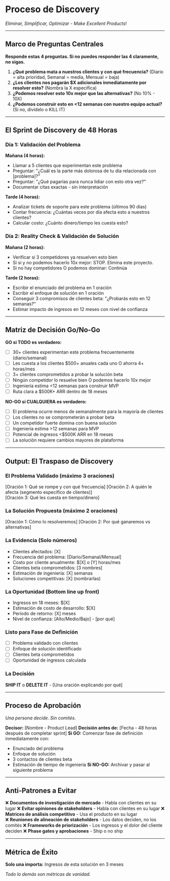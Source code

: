 # Proceso de Discovery
*Eliminar, Simplificar, Optimizar - Make Excellent Products!*

---

## Marco de Preguntas Centrales
**Responde estas 4 preguntas. Si no puedes responder las 4 claramente, no sigas.**

1. **¿Qué problema mata a nuestros clientes y con qué frecuencia?** (Diario = alta prioridad, Semanal = media, Mensual = baja)
2. **¿Los clientes nos pagarán $X adicionales inmediatamente por resolver esto?** (Nombra la X específica)
3. **¿Podemos resolver esto 10x mejor que las alternativas?** (No 10% - 10X)
4. **¿Podemos construir esto en <12 semanas con nuestro equipo actual?** (Si no, divídelo o KILL IT)

---

## El Sprint de Discovery de 48 Horas

### Día 1: Validación del Problema
**Mañana (4 horas):**
- Llamar a 5 clientes que experimentan este problema
- Preguntar: "¿Cuál es la parte más dolorosa de tu día relacionada con [problema]?"
- Preguntar: "¿Qué pagarías para nunca lidiar con esto otra vez?"
- Documentar citas exactas - sin interpretación

**Tarde (4 horas):**
- Analizar tickets de soporte para este problema (últimos 90 días)
- Contar frecuencia: ¿Cuántas veces por día afecta esto a nuestros clientes?
- Calcular costo: ¿Cuánto dinero/tiempo les cuesta esto?

### Día 2: Reality Check & Validación de Solución
**Mañana (2 horas):**
- Verificar si 3 competidores ya resuelven esto bien
- Si sí y no podemos hacerlo 10x mejor: STOP. Elimina este proyecto.
- Si no hay competidores O podemos dominar: Continúa

**Tarde (2 horas):**
- Escribir el enunciado del problema en 1 oración
- Escribir el enfoque de solución en 1 oración  
- Conseguir 3 compromisos de clientes beta: "¿Probarás esto en 12 semanas?"
- Estimar impacto de ingresos en 12 meses con nivel de confianza

---

## Matriz de Decisión Go/No-Go
**GO si TODO es verdadero:**
- [ ] 30+ clientes experimentan este problema frecuentemente (diario/semanal)
- [ ] Les cuesta a los clientes $500+ anuales cada uno O ahorra 4+ horas/mes
- [ ] 3+ clientes comprometidos a probar la solución beta
- [ ] Ningún competidor lo resuelve bien O podemos hacerlo 10x mejor
- [ ] Ingeniería estima <12 semanas para construir MVP
- [ ] Ruta clara a $500K+ ARR dentro de 18 meses

**NO-GO si CUALQUIERA es verdadero:**
- [ ] El problema ocurre menos de semanalmente para la mayoría de clientes
- [ ] Los clientes no se comprometerán a probar beta
- [ ] Un competidor fuerte domina con buena solución
- [ ] Ingeniería estima >12 semanas para MVP
- [ ] Potencial de ingresos <$500K ARR en 18 meses
- [ ] La solución requiere cambios mayores de plataforma

---

## Output: El Traspaso de Discovery

### El Problema Validado (máximo 3 oraciones)
[Oración 1: Qué se rompe y con qué frecuencia]
[Oración 2: A quién le afecta (segmento específico de clientes)]  
[Oración 3: Qué les cuesta en tiempo/dinero]

### La Solución Propuesta (máximo 2 oraciones)
[Oración 1: Cómo lo resolveremos]
[Oración 2: Por qué ganaremos vs alternativas]

### La Evidencia (Solo números)
- Clientes afectados: [X]
- Frecuencia del problema: [Diario/Semanal/Mensual]
- Costo por cliente anualmente: $[X] o [Y] horas/mes
- Clientes beta comprometidos: [3 nombres]
- Estimación de ingeniería: [X] semanas
- Soluciones competitivas: [X] (nombrarlas)

### La Oportunidad (Bottom line up front)
- Ingresos en 18 meses: $[X]
- Estimación de costo de desarrollo: $[X]  
- Período de retorno: [X] meses
- Nivel de confianza: [Alto/Medio/Bajo] - [por qué]

### Listo para Fase de Definición
- [ ] Problema validado con clientes
- [ ] Enfoque de solución identificado
- [ ] Clientes beta comprometidos
- [ ] Oportunidad de ingresos calculada

### La Decisión
**SHIP IT** o **DELETE IT** - [Una oración explicando por qué]

---

## Proceso de Aprobación
*Una persona decide. Sin comités.*

**Decisor:** [Nombre - Product Lead]
**Decisión antes de:** [Fecha - 48 horas después de completar sprint]
**Si GO:** Comenzar fase de definición inmediatamente con:
  - Enunciado del problema
  - Enfoque de solución
  - 3 contactos de clientes beta
  - Estimación de tiempo de ingeniería
**Si NO-GO:** Archivar y pasar al siguiente problema

---

## Anti-Patrones a Evitar
❌ **Documentos de investigación de mercado** - Habla con clientes en su lugar
❌ **Evitar opiniones de stakeholders** - Habla con clientes en su lugar
❌ **Matrices de análisis competitivo** - Usa el producto en su lugar  
❌ **Reuniones de alineación de stakeholders** - Los datos deciden, no los comités
❌ **Frameworks de priorización** - Los ingresos y el dolor del cliente deciden
❌ **Phase gates y aprobaciones** - Ship o no ship

---

## Métrica de Éxito
**Solo una importa:** Ingresos de esta solución en 3 meses

*Todo lo demás son métricas de vanidad.*